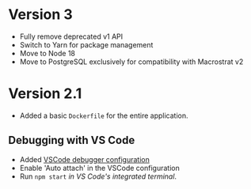 # Version 3

- Fully remove deprecated v1 API
- Switch to Yarn for package management
- Move to Node 18
- Move to PostgreSQL exclusively for compatibility with Macrostrat v2

# Version 2.1

- Added a basic `Dockerfile` for the entire application.

## Debugging with VS Code

- Added
  [VSCode debugger configuration](https://code.visualstudio.com/docs/nodejs/nodejs-debugging)
- Enable 'Auto attach' in the VSCode configuration
- Run `npm start` _in VS Code's integrated terminal_.
